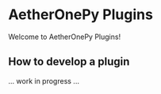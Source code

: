 # AetherOnePy Plugins
Welcome to AetherOnePy Plugins!

## How to develop a plugin
... work in progress ...   